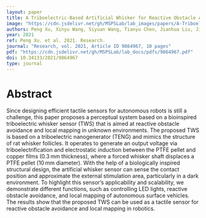 ```yaml
---
layout: paper
title: A Triboelectric-Based Artificial Whisker for Reactive Obstacle Avoidance and Local Mapping
image: "https://cdn.jsdelivr.net/gh/MSPSLab/lab_images/papers/A-Triboelectric.png"
authors: Peng Xu, Xinyu Wang, Siyuan Wang, Tianyu Chen, Jianhua Liu, Jiaxi Zheng, Wenxiang Li, Minyi Xu, Jin Tao, Guangming Xie
year: 2021
ref: Peng Xu. et al. 2021. Research.
journal: "Research, vol. 2021, Article ID 9864967, 10 pages"
pdf: "https://cdn.jsdelivr.net/gh/MSPSLab/lab_docs/pdfs/9864967.pdf"
doi: 10.34133/2021/9864967
type: journal
---
```


# Abstract

Since designing efficient tactile sensors for autonomous robots is still a challenge, this paper proposes a perceptual system based on a bioinspired triboelectric whisker sensor (TWS) that is aimed at reactive obstacle avoidance and local mapping in unknown environments. The proposed TWS is based on a triboelectric nanogenerator (TENG) and mimics the structure of rat whisker follicles. It operates to generate an output voltage via triboelectrification and electrostatic induction between the PTFE pellet and copper films (0.3 mm thickness), where a forced whisker shaft displaces a PTFE pellet (10 mm diameter). With the help of a biologically inspired structural design, the artificial whisker sensor can sense the contact position and approximate the external stimulation area, particularly in a dark environment. To highlight this sensor’s applicability and scalability, we demonstrate different functions, such as controlling LED lights, reactive obstacle avoidance, and local mapping of autonomous surface vehicles. The results show that the proposed TWS can be used as a tactile sensor for reactive obstacle avoidance and local mapping in robotics.

